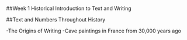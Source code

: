 ##Week 1 Historical Introduction to Text and Writing

##Text and Numbers Throughout History

-The Origins of Writing
-Cave paintings in France from 30,000 years ago
